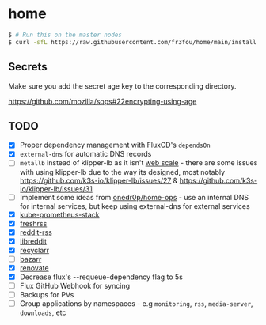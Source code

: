 # home

```sh
$ # Run this on the master nodes
$ curl -sfL https://raw.githubusercontent.com/fr3fou/home/main/install.sh | sh -
```

## Secrets

Make sure you add the secret age key to the corresponding directory.

https://github.com/mozilla/sops#22encrypting-using-age

## TODO

- [x] Proper dependency management with FluxCD's `dependsOn`
- [x] `external-dns` for automatic DNS records
- [ ] `metallb` instead of klipper-lb as it isn't [web scale](https://www.youtube.com/watch?v=b2F-DItXtZs) - there are some issues with using klipper-lb due to the way its designed, most notably https://github.com/k3s-io/klipper-lb/issues/27 & https://github.com/k3s-io/klipper-lb/issues/31
- [ ] Implement some ideas from [onedr0p/home-ops](https://github.com/onedr0p/home-ops#-dns) - use an internal DNS for internal services, but keep using external-dns for external services
- [x] [kube-prometheus-stack](https://github.com/prometheus-community/helm-charts/tree/main/charts/kube-prometheus-stack)
- [x] [freshrss](https://github.com/FreshRSS/FreshRSS)
- [x] [reddit-rss](https://github.com/trashhalo/reddit-rss) 
- [x] [libreddit](https://github.com/spikecodes/libreddit)
- [x] [recyclarr](https://github.com/recyclarr/recyclarr)
- [ ] [bazarr](https://github.com/morpheus65535/bazarr)
- [x] [renovate](https://github.com/renovatebot/renovate)
- [x] Decrease flux's --requeue-dependency flag to 5s
- [ ] Flux GitHub Webhook for syncing
- [ ] Backups for PVs
- [ ] Group applications by namespaces - e.g `monitoring`, `rss`, `media-server`, `downloads`, etc
